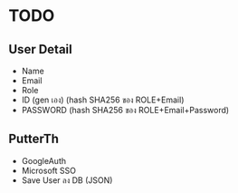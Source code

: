 # TODO

## User Detail

- Name
- Email
- Role
- ID (gen เอง) (hash SHA256 ของ ROLE+Email)
- PASSWORD (hash SHA256 ของ ROLE+Email+Password)

## PutterTh

- GoogleAuth
- Microsoft SSO
- Save User ลง DB (JSON)